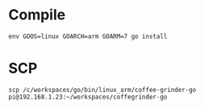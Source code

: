 # Compile
`env GOOS=linux GOARCH=arm GOARM=7 go install`

# SCP
`scp /c/workspaces/go/bin/linux_arm/coffee-grinder-go pi@192.168.1.23:~/workspaces/coffegrinder-go`

